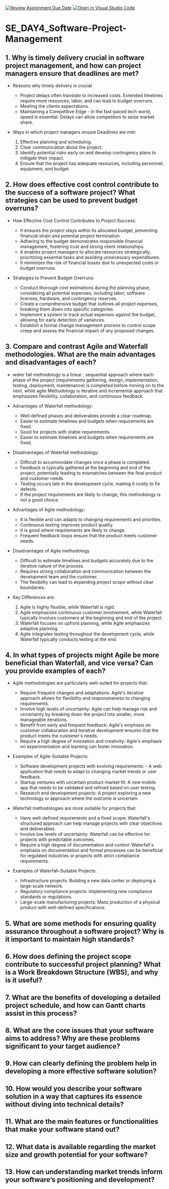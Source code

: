 [![Review Assignment Due Date](https://classroom.github.com/assets/deadline-readme-button-22041afd0340ce965d47ae6ef1cefeee28c7c493a6346c4f15d667ab976d596c.svg)](https://classroom.github.com/a/9pw6JKcu)
[![Open in Visual Studio Code](https://classroom.github.com/assets/open-in-vscode-2e0aaae1b6195c2367325f4f02e2d04e9abb55f0b24a779b69b11b9e10269abc.svg)](https://classroom.github.com/online_ide?assignment_repo_id=18459025&assignment_repo_type=AssignmentRepo)
# SE_DAY4_Software-Project-Management
## 1. Why is timely delivery crucial in software project management, and how can project managers ensure that deadlines are met?

* Reasons why timely delivery is crucial
    - Project delays often translate to increased costs. Extended timelines require more resources, labor, and can lead to budget overruns.
    - Meeting the clients expectations.
    - Maintaining a Competitive Edge - In the fast-paced tech world, speed is essential. Delays can allow competitors to seize market share.

* Ways in which project managers ensure Deadlines are met:
    1. Effective planning and scheduling.
    2. Clear communication about the project.
    3. Identify potential risks early on and develop contingency plans to mitigate their impact.
    4. Ensure that the project has adequate resources, including personnel, equipment, and budget.



## 2. How does effective cost control contribute to the success of a software project? What strategies can be used to prevent budget overruns?

* How Effective Cost Control Contributes to Project Success:
    - It ensures the project stays within its allocated budget, preventing financial strain and potential project termination.
    - Adhering to the budget demonstrates responsible financial management, fostering trust and strong client relationships.
    - It enables project managers to allocate resources strategically, prioritizing essential tasks and avoiding unnecessary expenditures.
    - It minimizes the risk of financial losses due to unexpected costs or budget overruns.

* Strategies to Prevent Budget Overruns:
    - Conduct thorough cost estimations during the planning phase, considering all potential expenses, including labor, software licenses, hardware, and contingency reserves.
    - Create a comprehensive budget that outlines all project expenses, breaking them down into specific categories.
    - Implement a system to track actual expenses against the budget, allowing for early detection of variances.
    - Establish a formal change management process to control scope creep and assess the financial impact of any proposed changes.


## 3. Compare and contrast Agile and Waterfall methodologies. What are the main advantages and disadvantages of each?

- water fall methodology is a linear , sequential approach where each phase of the project (requirements gathering, design, implementation, testing, deployment, maintenance) is completed before moving on to the next. while agile Methodology is iterative and incremental approach that emphasizes flexibility, collaboration, and continuous feedback.

* Advantages of Waterfall methodology:
    -  Well-defined phases and deliverables provide a clear roadmap.
    -  Easier to estimate timelines and budgets when requirements are fixed.
    - Good for projects with stable requirements.
    - Easier to estimate timelines and budgets when requirements are fixed.

* Disadvantages of Waterfall methodology:
    - Difficult to accommodate changes once a phase is completed.
    - Feedback is typically gathered at the beginning and end of the project, potentially leading to mismatches between the final product and customer needs.
    - Testing occurs late in the development cycle, making it costly to fix defects.
    - If the project requirements are likely to change, this methodology is not a good choice.

* Advantages of Agile methodology:
    - It is flexible and can adapts to changing requirements and priorities.
    - Continuous testing improves product quality.
    - It is good where requirements are likely to change.
    - Frequent feedback loops ensure that the product meets customer needs.

* Disadvantages of Agile methodology
    -  Difficult to estimate timelines and budgets accurately due to the iterative nature of the process.
    - Requires strong collaboration and communication between the development team and the customer.
    -  The flexibility can lead to expanding project scope without clear boundaries.

* Key Differences are:
    1. Agile is highly flexible, while Waterfall is rigid.
    2.  Agile emphasizes continuous customer involvement, while Waterfall typically involves customers at the beginning and end of the project.
    3.  Waterfall focuses on upfront planning, while Agile emphasizes adaptive planning.
    4. Agile integrates testing throughout the development cycle, while Waterfall typically conducts testing at the end.


## 4. In what types of projects might Agile be more beneficial than Waterfall, and vice versa? Can you provide examples of each?

* Agile methodologies are particularly well-suited for projects that:
    - Require frequent changes and adaptations: Agile's iterative approach allows for flexibility and responsiveness to changing requirements.
    - Involve high levels of uncertainty: Agile can help manage risk and uncertainty by breaking down the project into smaller, more manageable iterations.
    - Benefit from early and frequent feedback: Agile's emphasis on customer collaboration and iterative development ensures that the product meets the customer's needs.
    - Require a high degree of innovation and creativity: Agile's emphasis on experimentation and learning can foster innovation.

* Examples of Agile-Suitable Projects:
    - Software development projects with evolving requirements:   - A web application that needs to adapt to changing market trends or user feedback.
    - Startup ventures with uncertain product-market fit: A new mobile app that needs to be validated and refined based on user testing.
    - Research and development projects: A project exploring a new technology or approach where the outcome is uncertain.

* Waterfall methodologies are more suitable for projects that:
    - Have well-defined requirements and a fixed scope: Waterfall's structured approach can help manage projects with clear objectives and deliverables.
    - Involve low levels of uncertainty: Waterfall can be effective for projects with predictable outcomes.
    - Require a high degree of documentation and control: Waterfall's emphasis on documentation and formal processes can be beneficial for regulated industries or projects with strict compliance requirements.

* Examples of Waterfall-Suitable Projects:
    - Infrastructure projects: Building a new data center or deploying a large-scale network.
    - Regulatory compliance projects: Implementing new compliance standards or regulations.
    - Large-scale manufacturing projects: Mass production of a physical product with well-defined specifications.

## 5. What are some methods for ensuring quality assurance throughout a software project? Why is it important to maintain high standards?
## 6. How does defining the project scope contribute to successful project planning? What is a Work Breakdown Structure (WBS), and why is it useful?
## 7. What are the benefits of developing a detailed project schedule, and how can Gantt charts assist in this process?
## 8. What are the core issues that your software aims to address? Why are these problems significant to your target audience?
## 9. How can clearly defining the problem help in developing a more effective software solution?
## 10. How would you describe your software solution in a way that captures its essence without diving into technical details?
## 11. What are the main features or functionalities that make your software stand out?
## 12. What data is available regarding the market size and growth potential for your software?
## 13. How can understanding market trends inform your software’s positioning and development?
